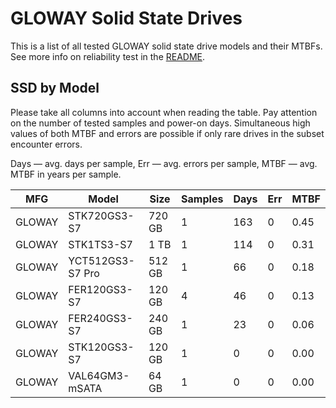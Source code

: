 GLOWAY Solid State Drives
=========================

This is a list of all tested GLOWAY solid state drive models and their MTBFs. See
more info on reliability test in the [README](https://github.com/linuxhw/SMART).

SSD by Model
------------

Please take all columns into account when reading the table. Pay attention on the
number of tested samples and power-on days. Simultaneous high values of both MTBF
and errors are possible if only rare drives in the subset encounter errors.

Days — avg. days per sample,
Err  — avg. errors per sample,
MTBF — avg. MTBF in years per sample.

| MFG       | Model              | Size   | Samples | Days  | Err   | MTBF   |
|-----------|--------------------|--------|---------|-------|-------|--------|
| GLOWAY    | STK720GS3-S7       | 720 GB | 1       | 163   | 0     | 0.45   |
| GLOWAY    | STK1TS3-S7         | 1 TB   | 1       | 114   | 0     | 0.31   |
| GLOWAY    | YCT512GS3-S7 Pro   | 512 GB | 1       | 66    | 0     | 0.18   |
| GLOWAY    | FER120GS3-S7       | 120 GB | 4       | 46    | 0     | 0.13   |
| GLOWAY    | FER240GS3-S7       | 240 GB | 1       | 23    | 0     | 0.06   |
| GLOWAY    | STK120GS3-S7       | 120 GB | 1       | 0     | 0     | 0.00   |
| GLOWAY    | VAL64GM3-mSATA     | 64 GB  | 1       | 0     | 0     | 0.00   |
